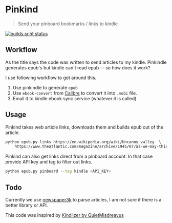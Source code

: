 # Pinkind

> Send your pinboard bookmarks / links to kindle


[![builds.sr.ht status](https://builds.sr.ht/~dbalan/pinkind/freebsd.yml.svg)](https://builds.sr.ht/~dbalan/pinkind/freebsd.yml?)


## Workflow

As the title says the code was written to send articles to my
kindle. Pinkindle generates epub's but kindle can't read epub -- so
how does it work?

I use following workflow to get around this.

1. Use pinkindle to generate `epub`
2. Use `ebook-convert` from [Calibre](https://calibre-ebook.com/) to convert it into `.mobi` file.
3. Email it to kindle ebook sync service (whatever it is called)

## Usage

Pinkind takes web article links, downloads them and builds epub out of
the article.

```bash
python epub.py links https://en.wikipedia.org/wiki/Uncanny_valley  \
	https://www.theatlantic.com/magazine/archive/1945/07/as-we-may-think/303881/
```

Pinkind can also get links direct from a pinboard account. In that
case provide API key and tag to filter out links.

```bash
python epub.py pinboard --tag kindle <API_KEY>
```

## Todo

Currently we use
[newspaper3k](https://newspaper.readthedocs.io/en/latest/) to parse
articles, I am not sure if there is a better library or API.

This code was inspired by [Kindlizer by
QuietMisdreavus](https://github.com/QuietMisdreavus/kindlizer)
